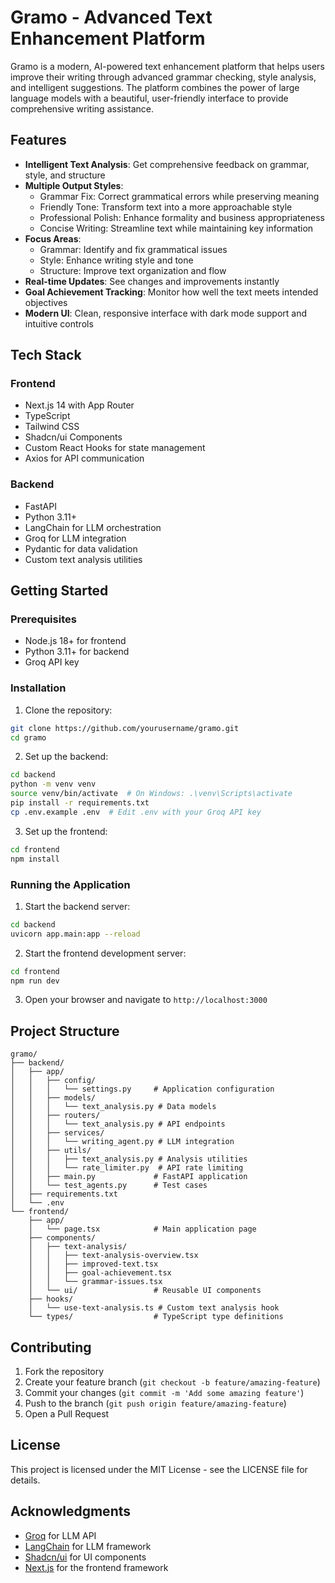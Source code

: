 # Gramo - Advanced Text Enhancement Platform

Gramo is a modern, AI-powered text enhancement platform that helps users improve their writing through advanced grammar checking, style analysis, and intelligent suggestions. The platform combines the power of large language models with a beautiful, user-friendly interface to provide comprehensive writing assistance.

## Features

- **Intelligent Text Analysis**: Get comprehensive feedback on grammar, style, and structure
- **Multiple Output Styles**:
  - Grammar Fix: Correct grammatical errors while preserving meaning
  - Friendly Tone: Transform text into a more approachable style
  - Professional Polish: Enhance formality and business appropriateness
  - Concise Writing: Streamline text while maintaining key information
- **Focus Areas**:
  - Grammar: Identify and fix grammatical issues
  - Style: Enhance writing style and tone
  - Structure: Improve text organization and flow
- **Real-time Updates**: See changes and improvements instantly
- **Goal Achievement Tracking**: Monitor how well the text meets intended objectives
- **Modern UI**: Clean, responsive interface with dark mode support and intuitive controls

## Tech Stack

### Frontend

- Next.js 14 with App Router
- TypeScript
- Tailwind CSS
- Shadcn/ui Components
- Custom React Hooks for state management
- Axios for API communication

### Backend

- FastAPI
- Python 3.11+
- LangChain for LLM orchestration
- Groq for LLM integration
- Pydantic for data validation
- Custom text analysis utilities

## Getting Started

### Prerequisites

- Node.js 18+ for frontend
- Python 3.11+ for backend
- Groq API key

### Installation

1. Clone the repository:

```bash
git clone https://github.com/yourusername/gramo.git
cd gramo
```

2. Set up the backend:

```bash
cd backend
python -m venv venv
source venv/bin/activate  # On Windows: .\venv\Scripts\activate
pip install -r requirements.txt
cp .env.example .env  # Edit .env with your Groq API key
```

3. Set up the frontend:

```bash
cd frontend
npm install
```

### Running the Application

1. Start the backend server:

```bash
cd backend
uvicorn app.main:app --reload
```

2. Start the frontend development server:

```bash
cd frontend
npm run dev
```

3. Open your browser and navigate to `http://localhost:3000`

## Project Structure

```
gramo/
├── backend/
│   ├── app/
│   │   ├── config/
│   │   │   └── settings.py     # Application configuration
│   │   ├── models/
│   │   │   └── text_analysis.py # Data models
│   │   ├── routers/
│   │   │   └── text_analysis.py # API endpoints
│   │   ├── services/
│   │   │   └── writing_agent.py # LLM integration
│   │   ├── utils/
│   │   │   ├── text_analysis.py # Analysis utilities
│   │   │   └── rate_limiter.py  # API rate limiting
│   │   ├── main.py             # FastAPI application
│   │   └── test_agents.py      # Test cases
│   ├── requirements.txt
│   └── .env
└── frontend/
    ├── app/
    │   └── page.tsx            # Main application page
    ├── components/
    │   ├── text-analysis/
    │   │   ├── text-analysis-overview.tsx
    │   │   ├── improved-text.tsx
    │   │   ├── goal-achievement.tsx
    │   │   └── grammar-issues.tsx
    │   └── ui/                 # Reusable UI components
    ├── hooks/
    │   └── use-text-analysis.ts # Custom text analysis hook
    └── types/                  # TypeScript type definitions
```

## Contributing

1. Fork the repository
2. Create your feature branch (`git checkout -b feature/amazing-feature`)
3. Commit your changes (`git commit -m 'Add some amazing feature'`)
4. Push to the branch (`git push origin feature/amazing-feature`)
5. Open a Pull Request

## License

This project is licensed under the MIT License - see the LICENSE file for details.

## Acknowledgments

- [Groq](https://groq.com/) for LLM API
- [LangChain](https://python.langchain.com/) for LLM framework
- [Shadcn/ui](https://ui.shadcn.com/) for UI components
- [Next.js](https://nextjs.org/) for the frontend framework
